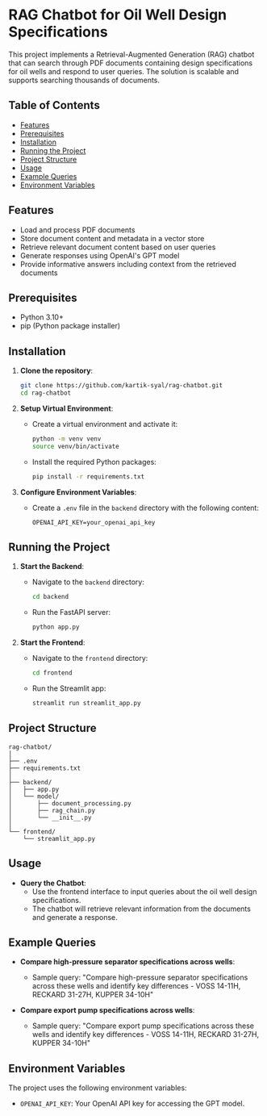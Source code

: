 # RAG Chatbot for Oil Well Design Specifications

This project implements a Retrieval-Augmented Generation (RAG) chatbot that can search through PDF documents containing design specifications for oil wells and respond to user queries. The solution is scalable and supports searching thousands of documents.

## Table of Contents
- [Features](#features)
- [Prerequisites](#prerequisites)
- [Installation](#installation)
- [Running the Project](#running-the-project)
- [Project Structure](#project-structure)
- [Usage](#usage)
- [Example Queries](#example-queries)
- [Environment Variables](#environment-variables)

## Features
- Load and process PDF documents
- Store document content and metadata in a vector store
- Retrieve relevant document content based on user queries
- Generate responses using OpenAI's GPT model
- Provide informative answers including context from the retrieved documents

## Prerequisites
- Python 3.10+
- pip (Python package installer)

## Installation

1. **Clone the repository**:
    ```bash
    git clone https://github.com/kartik-syal/rag-chatbot.git
    cd rag-chatbot
    ```

2. **Setup Virtual Environment**:
    - Create a virtual environment and activate it:
      ```bash
      python -m venv venv
      source venv/bin/activate
      ```

    - Install the required Python packages:
      ```bash
      pip install -r requirements.txt
      ```

3. **Configure Environment Variables**:
    - Create a `.env` file in the `backend` directory with the following content:
      ```env
      OPENAI_API_KEY=your_openai_api_key
      ```

## Running the Project

1. **Start the Backend**:
    - Navigate to the `backend` directory:
      ```bash
      cd backend
      ```

    - Run the FastAPI server:
      ```bash
      python app.py
      ```

2. **Start the Frontend**:
    - Navigate to the `frontend` directory:
      ```bash
      cd frontend
      ```

    - Run the Streamlit app:
      ```bash
      streamlit run streamlit_app.py
      ```

## Project Structure

```
rag-chatbot/
│
├── .env
├── requirements.txt
│
├── backend/
│   ├── app.py
│   └── model/
│       ├── document_processing.py
│       ├── rag_chain.py
│       └── __init__.py
│
└── frontend/
    └── streamlit_app.py
```

## Usage

- **Query the Chatbot**:
  - Use the frontend interface to input queries about the oil well design specifications.
  - The chatbot will retrieve relevant information from the documents and generate a response.

## Example Queries

- **Compare high-pressure separator specifications across wells**:
  - Sample query: "Compare high-pressure separator specifications across these wells and identify key differences - VOSS 14-11H, RECKARD 31-27H, KUPPER 34-10H"
  
- **Compare export pump specifications across wells**:
  - Sample query: "Compare export pump specifications across these wells and identify key differences - VOSS 14-11H, RECKARD 31-27H, KUPPER 34-10H"

## Environment Variables

The project uses the following environment variables:

- `OPENAI_API_KEY`: Your OpenAI API key for accessing the GPT model.